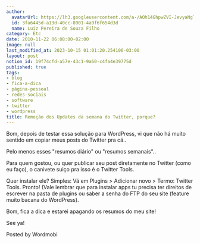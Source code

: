 ```yaml
---
author:
  avatarUrl: https://lh3.googleusercontent.com/a-/AOh14GhpwZVI-JevyaNgTdlrOT6YN20cI6V9Kxtq38Ij8AQ=s100
  id: 3fa6445d-a13d-40cc-8901-4a9f6f654d3d
  name: Luiz Pereira de Souza Filho
category: Etc
date: 2010-11-22 06:08:00-02:00
image: null
last_modified_at: 2023-10-15 01:01:20.254106-03:00
layout: post
notion_id: 19f74cfd-a57e-43c1-9a60-c4fa4e39775d
published: true
tags:
- blog
- fica-a-dica
- página-pessoal
- redes-sociais
- software
- twitter
- wordpress
title: Remoção dos Updates da semana do Twitter, porque?
---
```


Bom, depois de testar essa solução para WordPress, vi que não há muito sentido em copiar meus posts do Twitter pra cá..

Pelo menos esses "resumos diário" ou "resumos semanais"..

Para quem gostou, ou quer publicar seu post diretamente no Twitter (como eu faço), o canivete suiço pra isso é o Twitter Tools.

Quer instalar ele? Simples: Vá em Plugins > Adicionar novo > Termo: Twitter Tools. Pronto! (Vale lembrar que para instalar apps tu precisa ter direitos de escrever na pasta de plugins ou saber a senha do FTP do seu site (feature muito bacana do WordPress).

Bom, fica a dica e estarei apagando os resumos do meu site!

See ya!

Posted by Wordmobi
